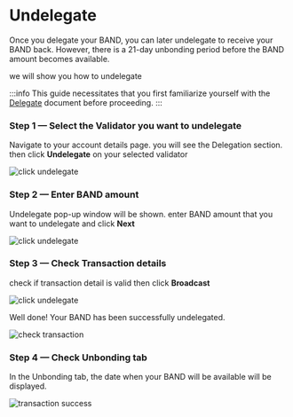 # Undelegate

Once you delegate your BAND, you can later undelegate to receive your BAND back. However, there is a 21-day unbonding period before the BAND amount becomes available.

we will show you how to undelegate

:::info
This guide necessitates that you first familiarize yourself with the [Delegate](./02-delegate.md) document before proceeding.
:::

### Step 1 — Select the Validator you want to undelegate

Navigate to your account details page. you will see the Delegation section. then click **Undelegate** on your selected validator

![click undelegate](/img/staking/undelegate_section.png)

### Step 2 — Enter BAND amount

Undelegate pop-up window will be shown. enter BAND amount that you want to undelegate and click **Next**

![click undelegate](/img/staking/undelegate_modal.png)

### Step 3 — Check Transaction details

check if transaction detail is valid then click **Broadcast**

![click undelegate](/img/staking/undelegate_transaction_detail.png)

Well done! Your BAND has been successfully undelegated.

![check transaction](/img/staking/undelegate_transaction_success.png)

### Step 4 — Check Unbonding tab

In the Unbonding tab, the date when your BAND will be available will be displayed.

![transaction success](/img/staking/unbonding.png)
